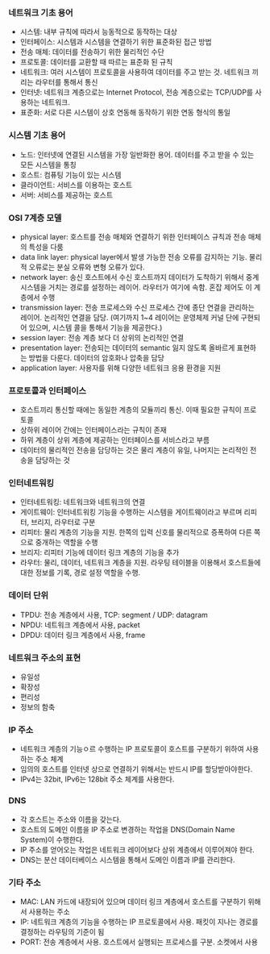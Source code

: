 ### 네트워크 기초 용어
- 시스템: 내부 규칙에 따라서 능동적으로 동작하는 대상
- 인터페이스: 시스템과 시스템을 연결하기 위한 표준화된 접근 방법
- 전송 매체: 데이터를 전송하기 위한 물리적인 수단
- 프로토콜: 데이터를 교환할 때 따르는 표준화 된 규칙
- 네트워크: 여러 시스템이 프로토콜을 사용하여 데이터를 주고 받는 것. 네트워크 끼리는 라우터를 통해서 통신
- 인터넷: 네트워크 계층으로는 Internet Protocol, 전송 계층으로는 TCP/UDP를 사용하는 네트워크.
- 표준화: 서로 다른 시스템이 상호 연동해 동작하기 위한 연동 형식의 통일

### 시스템 기초 용어
- 노드: 인터넷에 연결된 시스템을 가장 일반화한 용어. 데이터를 주고 받을 수 있는 모든 시스템을 통칭
- 호스트: 컴퓨팅 기능이 있는 시스템
- 클라이언트: 서비스를 이용하는 호스트
- 서버: 서비스를 제공하는 호스트


### OSI 7계층 모델
- physical layer: 호스트를 전송 매체와 연결하기 위한 인터페이스 규칙과 전송 매체의 특성을 다룸
- data link layer: physical layer에서 발생 가능한 전송 오류를 감지하는 기능. 물리적 오류로는 분실 오류와 변형 오류가 있다.
- network layer: 송신 호스트에서 수신 호스트까지 데이터가 도착하기 위해서 중계 시스템을 거치는 경로를 설정하는 레이어. 라우터가 여기에 속함. 혼잡 제어도 이 계층에서 수행
- transmission layer: 전송 프로세스와 수신 프로세스 간에 종단 연결을 관리하는 레이어. 논리적인 연결을 담당.
(여기까지 1~4 레이어는 운영체제 커널 단에 구현되어 있으며, 시스템 콜을 통해서 기능을 제공한다.)
- session layer: 전송 계층 보다 더 상위의 논리적인 연결
- presentation layer: 전송되는 데이터의 semantic 잃지 않도록 올바르게 표현하는 방법을 다룬다. 데이터의 암호화나 압축을 담당
- application layer: 사용자를 위해 다양한 네트워크 응용 환경을 지원

### 프로토콜과 인터페이스
- 호스트끼리 통신할 때에는 동일한 계층의 모듈끼리 통신. 이때 필요한 규칙이 프로토콜
- 상하위 레이어 간에는 인터페이스라는 규칙이 존재
- 하위 계층이 상위 계층에 제공하는 인터페이스를 서비스라고 부름
- 데이터의 물리적인 전송을 담당하는 것은 물리 계층이 유일, 나머지는 논리적인 전송을 담당하는 것

### 인터네트워킹
- 인터네트워킹: 네트워크와 네트워크의 연결
- 게이트웨이: 인터네트워킹 기능을 수행하는 시스템을 게이트웨이라고 부르며 리피터, 브리지, 라우터로 구분
- 리피터: 물리 계층의 기능을 지원. 한쪽의 입력 신호를 물리적으로 증폭하여 다른 쪽으로 중개하는 역할을 수행
- 브리지: 리피터 기능에 데이터 링크 계층의 기능을 추가
- 라우터: 물리, 데이터, 네트워크 계층을 지원. 라우팅 테이블을 이용해서 호스트들에 대한 정보를 기록, 경로 설정 역할을 수행.

### 데이터 단위
- TPDU: 전송 계층에서 사용, TCP: segment / UDP: datagram
- NPDU: 네트워크 계층에서 사용, packet
- DPDU: 데이터 링크 계층에서 사용, frame

### 네트워크 주소의 표현
- 유일성
- 확장성
- 편리성
- 정보의 함축

### IP 주소
- 네트워크 계층의 기능ㅇ르 수행하는 IP 프로토콜이 호스트를 구분하기 위하여 사용하는 주소 체계
- 임의의 호스트를 인터넷 상으로 연결하기 위해서는 반드시 IP를 할당받아야한다.
- IPv4는 32bit, IPv6는 128bit 주소 체계를 사용한다.

### DNS
- 각 호스트는 주소와 이름을 갖는다.
- 호스트의 도메인 이름을 IP 주소로 변경하는 작업을 DNS(Domain Name System)이 수행한다.
- IP 주소를 얻어오는 작업은 네트워크 레이어보다 상위 계층에서 이루어져야 한다.
- DNS는 분산 데이터베이스 시스템을 통해서 도메인 이름과 IP를 관리한다.

### 기타 주소
- MAC: LAN 카드에 내장되어 있으며 데이터 링크 계층에서 호스트를 구분하기 위해서 사용하는 주소
- IP: 네트워크 계층의 기능을 수행하는 IP 프로토콜에서 사용. 패킷이 지나는 경로를 결정하는 라우팅의 기준이 됨
- PORT: 전송 계층에서 사용. 호스트에서 실행되는 프로세스를 구분. 소켓에서 사용
